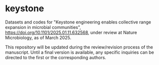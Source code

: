 # keystone
Datasets and codes for "Keystone engineering enables collective range expansion in microbial communities", https://doi.org/10.1101/2025.01.11.632568, under review at Nature Microbiology, as of March 2025.

This repository will be updated during the review/revision process of the manuscript. Until a final version is available, any specific inquiries can be directed to the first or the corresponding authors.

